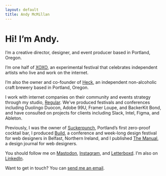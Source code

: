```yaml
---
layout: default
title: Andy McMillan
---
```


# Hi! I’m Andy. 

I’m a creative director, designer, and event producer based in Portland, Oregon.

I’m one half of [XOXO](https://xoxofest.com), an experimental festival that celebrates independent artists who live and work on the internet.

I’m also the owner and co-founder of [Heck](https://heckbrewing.com), an independent non-alcoholic craft brewery based in Portland, Oregon.

I work with internet companies on their community and events strategy through my studio, [Regular](https://regular.events). We’ve produced festivals and conferences including Duolingo Duocon, Adobe 99U, Framer Loupe, and BackerKit Bond, and have consulted on projects for clients including Slack, Intel, Figma, and Ableton.

Previously, I was the owner of [Suckerpunch](https://suckerpunch.bar), Portland’s first zero-proof cocktail bar, I produced [Build](https://buildconf.com), a conference and week-long design festival for web designers in Belfast, Northern Ireland, and I published [The Manual](https://alwaysreadthemanual.com), a design journal for web designers.

You should follow me on [Mastodon](https://xoxo.zone/@andymcmillan), [Instagram](https://instagram.com/goodonpaper), and [Letterboxd](https://letterboxd.com/andymcmillan/). I’m also on [LinkedIn](https://www.linkedin.com/in/goodonpaper/).

Want to get in touch? You can [send me an email](mailto:hi@andymcmillan.com).
